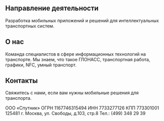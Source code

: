 ## Направление деятельности

Разработка мобильных приложений и решений для интеллектуальных транспортных систем.

## О нас

Команда специалистов в сфере информационных технологий на транспорте. Мы знаем, что такое ГЛОНАСС, транспортная работа, графики, NFC, умный транспорт. 

## Контакты

Свяжитесь с нами, если вам нужны мобильные решения для транспорта.

ООО «Спутник» 
ОГРН 1167746315494 ИНН 7733277126 КПП 773301001
125481 г. Москва, ул. Свободы, д.103, стр.8 
Тел.: (499) 348 29 39



